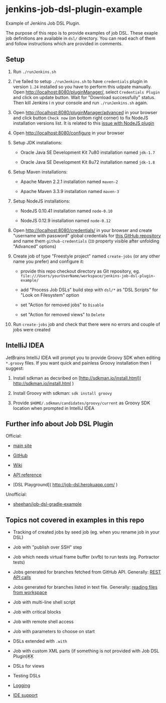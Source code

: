 # jenkins-job-dsl-plugin-example

Example of Jenkins Job DSL Plugin.

The purpose of this repo is to provide examples of job DSL. These exaple job definitions are available in `dsl/`
directory. You can read each of them and follow instructions which are provided in comments.

## Setup

1. Run `./runJenkins.sh`

2. I've failed to setup `./runJenkins.sh` to have `credentials` plugin in version `1.24` installed so you have
   to perform this udpate manually. Open [http://localhost:8080/pluginManager/]( http://localhost:8080/pluginManager/ ),
   select `Credentials Plugin` and click on update button. Wait for "Download successfully" status. Then kill Jenkins i
   n your console and run `./runJenkins.sh` again.

3. Open [http://localhost:8080/pluginManager/advanced]( http://localhost:8080/pluginManager/advanced ) in your browser
   and click button `Check now` (on bottom right corner) to fix NodeJS installation versions list.
   It is related to this [issue with NodeJS plugin]( https://gist.github.com/MethodGrab/1462c5fcfcd4f690add8#fix )

4. Open [http://localhost:8080/configure]( http://localhost:8080/configure ) in your browser

5. Setup JDK installations:
   
    * Oracle Java SE Development Kit 7u80 installation named `jdk-1.7`
     
    * Oracle Java SE Development Kit 8u72 installation named `jdk-1.8` 

6. Setup Maven installations:
   
    * Apache Maven 2.2.1 installation named `maven-2`
    
    * Apache Maven 3.3.9 installation named `maven-3`

7. Setup NodeJS installations:
   
    * NodeJS 0.10.41 installation named `node-0.10`
   
    * NodeJS 0.12.9 installation named `node-0.12`

8. Open [http://localhost:8080/credentials/]( http://localhost:8080/credentials/ ) in your browser and create
   "username with password" global credentials for
   [this GitHub repository]( https://github.com/nkoder/jenkins-job-dsl-plugin-example )
   and name them `github-credentials` (`ID` property visible after unfolding "Advanced" options)
   
9. Create job of type "Freestyle project" named `create-jobs` (or any other name you prefer) and configure it:

    * provide this repo checkout directory as Git repository,
      eg. `file:///Users/yourUserName/workspace/jenkins-job-dsl-plugin-example/`
    
    * add "Process Job DSLs" build step with `dsl/*` as "DSL Scripts" for "Look on Filesystem" option
    
    * set "Action for removed jobs" to `Disable`
    
    * set "Action for removed views" to `Delete`
    
10. Run `create-jobs` job and check that there were no errors and couple of jobs were created

## IntelliJ IDEA

JetBrains IntelliJ IDEA will prompt you to provide Groovy SDK when editing `*.groovy` files. If you want quick and
 painless Groovy installation then I suggest:
 
1. Install sdkman as decsribed on [http://sdkman.io/install.html]( http://sdkman.io/install.html )

2. Install Groovy with sdkman: `sdk install groovy`

3. Provide `$HOME/.sdkman/candidates/groovy/current` as Groovy SDK location when prompted in IntelliJ IDEA

## Further info about Job DSL Plugin

Official:

* [main site]( https://wiki.jenkins-ci.org/display/JENKINS/Job+DSL+Plugin )

* [GitHub]( https://github.com/jenkinsci/job-dsl-plugin )

* [Wiki]( https://github.com/jenkinsci/job-dsl-plugin/wiki )

* [API reference]( https://jenkinsci.github.io/job-dsl-plugin/ )

* [DSL Playground[( http://job-dsl.herokuapp.com/ )

Unofficial:

* [ sheehan/job-dsl-gradle-example ]( https://github.com/sheehan/job-dsl-gradle-example )

## Topics not covered in examples in this repo

* Tracking of created jobs by seed job (eg. when you rename job in your DSL)

* Job with "publish over SSH" step

* Job which needs virtual frame buffer (xvfb) to run tests (eg. Portractor tests) 
 
* Jobs generated for branches fetched from GitHub API.
  Generally: [REST API calls]( https://github.com/jenkinsci/job-dsl-plugin/wiki/Real-World-Examples#rest-api-calls )

* Jobs generated for branches listed in text file.
  Generally: [reading files from workspace]( https://github.com/jenkinsci/job-dsl-plugin/wiki/Job-DSL-Commands#reading-files-from-workspace )

* Job with multi-line shell script

* Job with critical blocks

* Job with remote shell access

* Job with parameters to choose on start

* DSLs extended with `.with`

* Job with custom XML parts (if something is not provided with Job DSL Plugin)ĶĶ

* DSLs for views

* Testing DSLs

* [Logging]( https://github.com/jenkinsci/job-dsl-plugin/wiki/Job-DSL-Commands#logging )

* [IDE support]( https://github.com/jenkinsci/job-dsl-plugin/wiki/IDE-Support )
